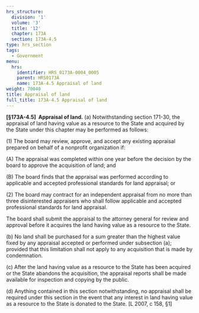 ```yaml
---
hrs_structure:
  division: '1'
  volume: '3'
  title: '12'
  chapter: 173A
  section: 173A-4.5
type: hrs_section
tags:
  - Government
menu:
  hrs:
    identifier: HRS_0173A-0004_0005
    parent: HRS0173A
    name: 173A-4.5 Appraisal of land
weight: 70040
title: Appraisal of land
full_title: 173A-4.5 Appraisal of land
---
```

**[§173A-4.5]  Appraisal of land.** (a) Notwithstanding section 171-30, the appraisal of land having value as a resource to the State and acquired by the State under this chapter may be performed as follows:

(1) The board may review, approve, and accept any existing appraisal prepared on behalf of a nonprofit organization if:

(A) The appraisal was completed within one year before the decision by the board to approve the acquisition of land; and

(B) The board finds that the appraisal was performed according to applicable and accepted professional standards for land appraisal; or

(2) The board may contract for an independent appraisal from no more than three disinterested appraisers who shall follow applicable and accepted professional standards for land appraisal.

The board shall submit the appraisal to the attorney general for review and approval before it acquires the land having value as a resource to the State.

(b) No land shall be purchased for a sum greater than the highest value fixed by any appraisal accepted or performed under subsection (a); provided that this limitation shall not apply to any acquisition that is made by condemnation.

(c) After the land having value as a resource to the State has been acquired or the State abandons the acquisition, the appraisal reports shall be made available for inspection and copying by the public.

(d) Anything contained in this section notwithstanding, no appraisal shall be required under this section in the event that any interest in land having value as a resource to the State is donated to the State. [L 2007, c 158, §1]